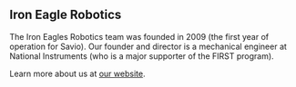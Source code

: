 ## Iron Eagle Robotics

The Iron Eagles Robotics team was founded in 2009 (the first year of operation for Savio). Our founder and director is a mechanical engineer at National Instruments (who is a major supporter of the FIRST program).

Learn more about us at <a href="https://ironeagles.netlify.app/index.html">our website</a>.

<!--

**Here are some ideas to get you started:**

🙋‍♀️ A short introduction - what is your organization all about?
🌈 Contribution guidelines - how can the community get involved?
👩‍💻 Useful resources - where can the community find your docs? Is there anything else the community should know?
🍿 Fun facts - what does your team eat for breakfast?
🧙 Remember, you can do mighty things with the power of [Markdown](https://docs.github.com/github/writing-on-github/getting-started-with-writing-and-formatting-on-github/basic-writing-and-formatting-syntax)
-->
